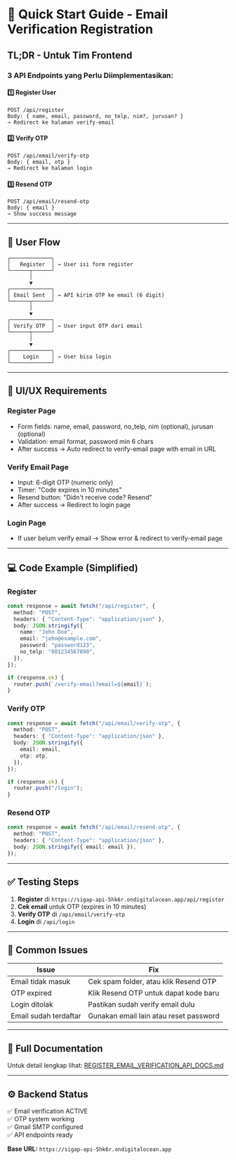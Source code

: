 # 🚀 Quick Start Guide - Email Verification Registration

## TL;DR - Untuk Tim Frontend

### 3 API Endpoints yang Perlu Diimplementasikan:

#### 1️⃣ Register User

```
POST /api/register
Body: { name, email, password, no_telp, nim?, jurusan? }
→ Redirect ke halaman verify-email
```

#### 2️⃣ Verify OTP

```
POST /api/email/verify-otp
Body: { email, otp }
→ Redirect ke halaman login
```

#### 3️⃣ Resend OTP

```
POST /api/email/resend-otp
Body: { email }
→ Show success message
```

---

## 📱 User Flow

```
┌─────────────┐
│   Register  │ → User isi form register
└──────┬──────┘
       │
       ▼
┌─────────────┐
│ Email Sent  │ → API kirim OTP ke email (6 digit)
└──────┬──────┘
       │
       ▼
┌─────────────┐
│ Verify OTP  │ → User input OTP dari email
└──────┬──────┘
       │
       ▼
┌─────────────┐
│    Login    │ → User bisa login
└─────────────┘
```

---

## 🎨 UI/UX Requirements

### Register Page

- Form fields: name, email, password, no_telp, nim (optional), jurusan (optional)
- Validation: email format, password min 6 chars
- After success → Auto redirect to verify-email page with email in URL

### Verify Email Page

- Input: 6-digit OTP (numeric only)
- Timer: "Code expires in 10 minutes"
- Resend button: "Didn't receive code? Resend"
- After success → Redirect to login page

### Login Page

- If user belum verify email → Show error & redirect to verify-email page

---

## 💻 Code Example (Simplified)

### Register

```typescript
const response = await fetch("/api/register", {
  method: "POST",
  headers: { "Content-Type": "application/json" },
  body: JSON.stringify({
    name: "John Doe",
    email: "john@example.com",
    password: "password123",
    no_telp: "081234567890",
  }),
});

if (response.ok) {
  router.push(`/verify-email?email=${email}`);
}
```

### Verify OTP

```typescript
const response = await fetch("/api/email/verify-otp", {
  method: "POST",
  headers: { "Content-Type": "application/json" },
  body: JSON.stringify({
    email: email,
    otp: otp,
  }),
});

if (response.ok) {
  router.push("/login");
}
```

### Resend OTP

```typescript
const response = await fetch("/api/email/resend-otp", {
  method: "POST",
  headers: { "Content-Type": "application/json" },
  body: JSON.stringify({ email: email }),
});
```

---

## ✅ Testing Steps

1. **Register** di `https://sigap-api-5hk6r.ondigitalocean.app/api/register`
2. **Cek email** untuk OTP (expires in 10 minutes)
3. **Verify OTP** di `/api/email/verify-otp`
4. **Login** di `/api/login`

---

## 🐛 Common Issues

| Issue                 | Fix                                    |
| --------------------- | -------------------------------------- |
| Email tidak masuk     | Cek spam folder, atau klik Resend OTP  |
| OTP expired           | Klik Resend OTP untuk dapat kode baru  |
| Login ditolak         | Pastikan sudah verify email dulu       |
| Email sudah terdaftar | Gunakan email lain atau reset password |

---

## 📄 Full Documentation

Untuk detail lengkap lihat: [REGISTER_EMAIL_VERIFICATION_API_DOCS.md](./REGISTER_EMAIL_VERIFICATION_API_DOCS.md)

---

## ⚙️ Backend Status

✅ Email verification ACTIVE  
✅ OTP system working  
✅ Gmail SMTP configured  
✅ API endpoints ready

**Base URL:** `https://sigap-api-5hk6r.ondigitalocean.app`
